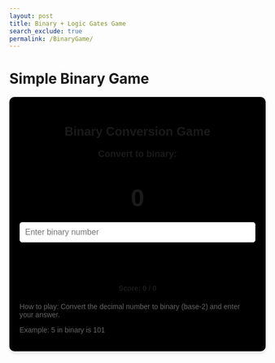```yaml
---
layout: post
title: Binary + Logic Gates Game
search_exclude: true
permalink: /BinaryGame/
---
```


# Simple Binary Game

<div id="binary-game" class="game-container">
  <h1 class="game-title">Binary Conversion Game</h1>
  
  <div class="number-display">
    <p class="instruction">Convert to binary:</p>
    <p id="current-number" class="number">0</p>
  </div>
  
  <div class="input-area">
    <input type="text" id="user-guess" placeholder="Enter binary number">
  </div>
  
  <button id="submit-button">Submit</button>
  
  <div id="feedback" class="feedback hidden"></div>
  
  <div class="score-display">
    <p>Score: <span id="score">0</span> / <span id="attempts">0</span></p>
  </div>
  
  <div class="instructions">
    <p>How to play: Convert the decimal number to binary (base-2) and enter your answer.</p>
    <p>Example: 5 in binary is 101</p>
  </div>
</div>

<style>
  .game-container {
    max-width: 500px;
    margin: 0 auto;
    padding: 20px;
    background-color:rgb(0, 0, 0);
    border-radius: 10px;
    box-shadow: 0 4px 6px rgba(0, 0, 0, 0.1);
    font-family: Arial, sans-serif;
  }
  
  .game-title {
    text-align: center;
    margin-bottom: 20px;
    font-size: 24px;
  }
  
  .number-display {
    text-align: center;
    margin-bottom: 20px;
  }
  
  .instruction {
    font-size: 18px;
    margin-bottom: 10px;
    font-weight: bold;
  }
  
  .number {
    font-size: 48px;
    font-weight: bold;
    margin-bottom: 20px;
  }
  
  .input-area {
    margin-bottom: 15px;
  }
  
  input[type="text"] {
    width: 100%;
    padding: 10px;
    border: 1px solid #ccc;
    border-radius: 5px;
    font-size: 16px;
    box-sizing: border-box;
  }
  
  button {
    width: 100%;
    padding: 10px;
    background-color:rgb(0, 0, 0);
    color: black;
    border: none;
    border-radius: 5px;
    font-size: 16px;
    font-weight: bold;
    cursor: pointer;
    margin-bottom: 15px;
  }
  
  button:hover {
    background-color:rgb(0, 0, 0);
  }
  
  .feedback {
    padding: 10px;
    background-color:rgb(0, 0, 0);
    border-radius: 5px;
    margin-bottom: 15px;
  }
  
  .hidden {
    display: none;
  }
  
  .score-display {
    text-align: center;
    margin-bottom: 20px;
    font-weight: bold;
  }
  
  .instructions {
    font-size: 14px;
    color: #666;
    margin-top: 20px;
  }
</style>

<script>
  document.addEventListener('DOMContentLoaded', function() {
    // Game variables
    let currentNumber = 0;
    let score = 0;
    let attempts = 0;
    
    // DOM elements
    const currentNumberEl = document.getElementById('current-number');
    const userGuessEl = document.getElementById('user-guess');
    const submitButton = document.getElementById('submit-button');
    const feedbackEl = document.getElementById('feedback');
    const scoreEl = document.getElementById('score');
    const attemptsEl = document.getElementById('attempts');
    
    // Generate a new random number
    function generateNewNumber() {
      currentNumber = Math.floor(Math.random() * 100);
      currentNumberEl.textContent = currentNumber;
    }
    
    // Check the user's guess
    function checkGuess() {
      const userGuess = userGuessEl.value.trim();
      const correctBinary = currentNumber.toString(2);
      
      attempts++;
      attemptsEl.textContent = attempts;
      
      if (userGuess === correctBinary) {
        feedbackEl.textContent = `Correct! ${currentNumber} in binary is ${correctBinary}`;
        feedbackEl.style.backgroundColor = 'green';    
        score++;    scoreEl.textContent = score;
        
        // Generate new number
        generateNewNumber();
        userGuessEl.value = '';
      } else {
        feedbackEl.textContent = `Incorrect. Try again! The binary representation of ${currentNumber} is ${correctBinary}`;
        feedbackEl.style.backgroundColor = 'red';    }
      
      feedbackEl.classList.remove('hidden');
    }
    
    // Event listeners
    submitButton.addEventListener('click', checkGuess);
    userGuessEl.addEventListener('keypress', function(event) {
      if (event.key === 'Enter') {
        checkGuess();
      }
    });
    
    // Initialize the game
    generateNewNumber();
  });
</script>